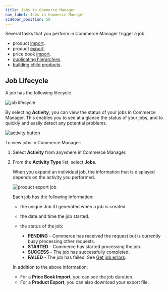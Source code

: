 ```yaml
---
title: Jobs in Commerce Manager
nav_label: Jobs in Commerce Manager
sidebar_position: 50
---
```


Several tasks that you perform in Commerce Manager trigger a job. 

- product [import](/docs/pxm/products/importing-products/product-importer).
- product [export](/docs/pxm/products/exporting-products/export-products-cm).
- price book [import](/docs/pxm/pricebooks/pxm-pricebooks#importing-price-books-and-prices).
- [duplicating hierarchies](/docs/pxm/hierarchies/hierarchy#duplicating-hierarchies).
- [building child products](/docs/pxm/products/pxm-products-commerce-manager/assign-variations-build-child-products).

## Job Lifecycle

A job has the following lifecycle.

![job lifecycle](/assets/job-lifecycle.png)

By selecting **Activity**, you can view the status of your jobs in Commerce Manager. This enables you to see at a glance the status of your jobs, and to quickly and easily detect any potential problems.

![activity button](/assets/activity_button.png)

To view jobs in Commerce Manager:

1. Select **Activity** from anywhere in Commerce Manager.
2. From the **Activity Type** list, select **Jobs**.
  
    When you expand an individual job, the information that is displayed depends on the activity you performed. 

    ![product export job](/assets/product_export_job.png)

    Each job has the following information:

    - the unique Job ID generated when a job is created.
    - the date and time the job started.
    - the status of the job:

       - **PENDING** - Commerce has received the request but is currently busy processing other requests.
       - **STARTED** - Commerce has started processing the job.
       - **SUCCESS** - The job has successfully completed.
       - **FAILED** - The job has failed. See [Get job errors](/docs/pxm/jobs-api/get-a-job-error).

    In addition to the above information: 

    - For a **Price Book Import**, you can see the job duration.
    - For a **Product Export**, you can also download your export file.
